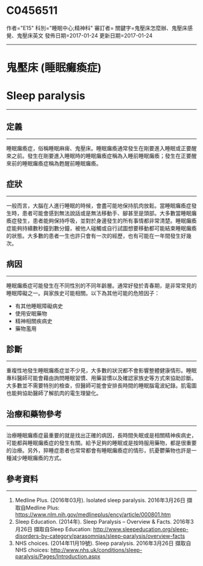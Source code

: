 # C0456511
作者="E15"
科別="睡眠中心;精神科"
審訂者=
關鍵字=鬼壓床怎麼辦、鬼壓床感覺、鬼壓床英文
發佈日期=2017-01-24
更新日期=2017-01-24

----------
# 鬼壓床 (睡眠癱瘓症)
# Sleep paralysis
----------
## 定義
----------

睡眠癱瘓症，俗稱睡眠麻痺、鬼壓床。睡眠癱瘓通常發生在剛要進入睡眠或正要醒來之前。發生在剛要進入睡眠時的睡眠癱瘓症稱為入睡前睡眠癱瘓；發生在正要醒來前的睡眠癱瘓症稱為甦醒前睡眠癱瘓。

## 症狀
----------

一般而言，大腦在人進行睡眠的時候，會盡可能地保持肌肉放鬆。當睡眠癱瘓症發生時，患者可能會感到無法說話或是無法移動手、腳甚至是頭部。大多數當睡眠癱瘓症發生，患者能夠保持呼吸，並對於身邊發生的所有事情都非常清楚。睡眠癱瘓症能夠持續數秒鐘到數分鐘，被他人碰觸或自行試圖想要移動都可能結束睡眠癱瘓的狀態。大多數的患者一生也許只會有一次的經歷，也有可能在一年間發生好幾次。

## 病因
----------

睡眠癱瘓症可能發生在不同性別的不同年齡層。通常好發於青春期，是非常常見的睡眠障礙之一。與家族史可能相關。以下為其他可能的危險因子：

- 有其他睡眠障礙病史
- 使用安眠藥物
- 精神相關疾病史
- 藥物濫用
## 診斷
----------

重複性地發生睡眠癱瘓症並不少見，大多數的狀況都不會影響整體健康情形。睡眠專科醫師可能會藉由詢問睡眠習慣、用藥習慣以及確認家族史等方式來協助診斷。大多數並不需要特別的檢查，但醫師可能會安排長時間的睡眠腦電波紀錄。肌電圖也能夠協助醫師了解肌肉的電生理變化。

## 治療和藥物參考
----------

治療睡眠癱瘓症最重要的就是找出正確的病因，長時間失眠或是相關精神疾病史，可能都與睡眠癱瘓症的發生有關。給予足夠的睡眠或是按時服用藥物，都是很重要的治療。另外，猝睡症患者也常常都會有睡眠癱瘓症的情形，抗憂鬱藥物也許是一種減少睡眠癱瘓的方式。 

## 參考資料
----------
1. Medline Plus. (2016年03月). Isolated sleep paralysis. 2016年3月26日 擷取自Medline Plus: 
  https://www.nlm.nih.gov/medlineplus/ency/article/000801.htm
2. Sleep Education. (2014年). Sleep Paralysis – Overview & Facts. 2016年3月26日 擷取自Sleep Education: 
  http://www.sleepeducation.org/sleep-disorders-by-category/parasomnias/sleep-paralysis/overview-facts
3. NHS choices. (2014年11月19號). Sleep paralysis. 2016年3月26日 擷取自NHS choices: 
  http://www.nhs.uk/conditions/sleep-paralysis/Pages/Introduction.aspx


